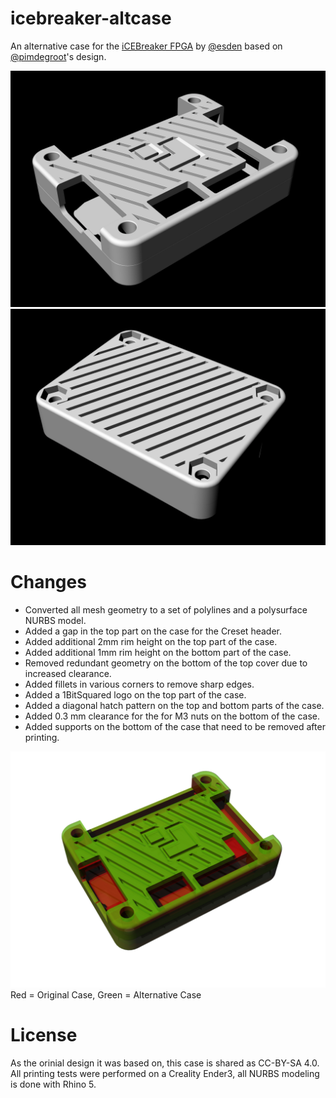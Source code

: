 # icebreaker-altcase
An alternative case for the [iCEBreaker FPGA](https://www.crowdsupply.com/1bitsquared/icebreaker-fpga) by [@esden](https://github.com/esden) based on [@pimdegroot](https://github.com/pimdegroot)'s design.

![Top](ICE_Top.jpg)
![Bottom](ICE_Bottom.jpg)

# Changes
- Converted all mesh geometry to a set of polylines and a polysurface NURBS model.
- Added a gap in the top part on the case for the Creset header.
- Added additional 2mm rim height on the top part of the case.
- Added additional 1mm rim height on the bottom part of the case.
- Removed redundant geometry on the bottom of the top cover due to increased clearance.
- Added fillets in various corners to remove sharp edges.
- Added a 1BitSquared logo on the top part of the case.
- Added a diagonal hatch pattern on the top and bottom parts of the case.
- Added 0.3 mm clearance for the for M3 nuts on the bottom of the case.
- Added supports on the bottom of the case that need to be removed after printing. 

![Diff](ICE_Diff.jpg)
Red = Original Case, Green = Alternative Case

# License
As the orinial design it was based on, this case is shared as CC-BY-SA 4.0.
All printing tests were performed on a Creality Ender3, all NURBS modeling is done with Rhino 5.
